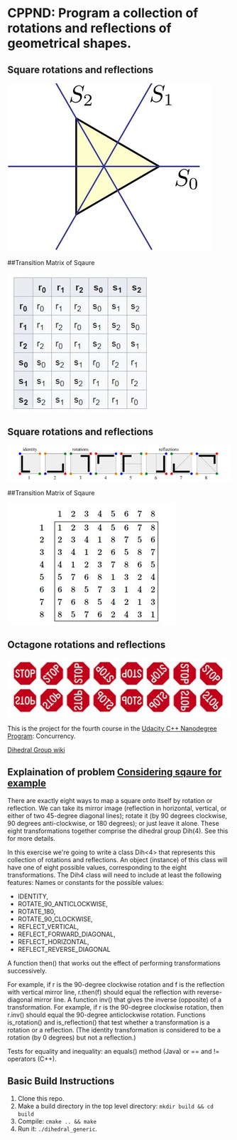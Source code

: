 # CPPND: Program a collection of rotations and reflections of geometrical shapes.

## Square rotations and reflections

<img src="data/triangle.png"/>

##Transition Matrix of Sqaure 

<img src="data/transition_matrix_triangle.png"/>

## Square rotations and reflections

<img src="data/square.png"/>

##Transition Matrix of Sqaure 

<img src="data/transition_matrix_sqaure.png"/>

## Octagone rotations and reflections

<img src="data/octagon.png"/>

This is the project for the fourth course in the [Udacity C++ Nanodegree Program](https://www.udacity.com/course/c-plus-plus-nanodegree--nd213): Concurrency. 

[Dihedral Group wiki](https://en.wikipedia.org/wiki/Dihedral_group)

## Explaination of problem [Considering sqaure for example](http://larryriddle.agnesscott.org/ifs/symmetric/D4example.htm)
There are exactly eight ways to map a square onto itself by rotation or reflection. 
We can take its mirror image (reflection in horizontal, vertical, or either of two 45-degree diagonal lines); 
rotate it (by 90 degrees clockwise, 90 degrees anti-clockwise, or 180 degrees); or just leave it alone.
These eight transformations together comprise the dihedral group Dih(4). See this for more details.

In this exercise we're going to write a class Dih<4> that represents this collection of rotations and reflections. 
An object (instance) of this class will have one of eight possible values, corresponding to the eight transformations.
The Dih4 class will need to include at least the following features:
Names or constants for the possible values:
- IDENTITY, 
- ROTATE_90_ANTICLOCKWISE, 
- ROTATE_180, 
- ROTATE_90_CLOCKWISE, 
- REFLECT_VERTICAL, 
- REFLECT_FORWARD_DIAGONAL, 
- REFLECT_HORIZONTAL, 
- REFLECT_REVERSE_DIAGONAL

A function then() that works out the effect of performing transformations successively. 

For example, if r is the 90-degree clockwise rotation and f is the reflection with vertical mirror line, r.then(f) should equal the reflection with reverse-diagonal mirror line.
A function inv() that gives the inverse (opposite) of a transformation. For example, if r is the 90-degree clockwise rotation, then r.inv() should equal the 90-degree anticlockwise rotation.
Functions is_rotation() and is_reflection() that test whether a transformation is a rotation or a reflection. (The identity transformation is considered to be a rotation (by 0 degrees) but not a reflection.)

Tests for equality and inequality: an equals() method (Java) or == and != operators (C++).

## Basic Build Instructions

1. Clone this repo.
2. Make a build directory in the top level directory: `mkdir build && cd build`
3. Compile: `cmake .. && make`
4. Run it: `./dihedral_generic`.


